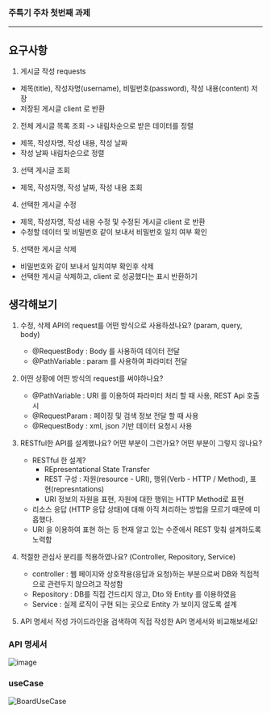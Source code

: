 ### 주특기 주차 첫번째 과제  
-------------------------------------------------------------------
## 요구사항 

1. 게시글 작성
 requests 
- 제목(title), 작성자명(username), 비밀번호(password), 작성 내용(content) 저장
- 저장된 게시글 client 로 반환 


2. 전체 게시글 목록 조회 -> 내림차순으로 받은 데이터를 정렬
 - 제목, 작성자명, 작성 내용, 작성 날짜 
 - 작성 날짜 내림차순으로 정렬   
  
3. 선택 게시글 조회
 - 제목, 작성자명, 작성 날짜, 작성 내용 조회 

4. 선택한 게시글 수정 
 - 제목, 작성자명, 작성 내용 수정 및 수정된 게시글 client 로 반환 
 - 수정할 데이터 및 비밀번호 같이 보내서 비밀번호 일치 여부 확인 

5. 선택한 게시글 삭제 
 - 비밀번호와 같이 보내서 일치여부 확인후 삭제 
 - 선택한 게시글 삭제하고, client 로 성공했다는 표시 반환하기   
 
 
 ## 생각해보기

1. 수정, 삭제 API의 request를 어떤 방식으로 사용하셨나요? (param, query, body)
    - @RequestBody : Body 를 사용하여 데이터 전달
    - @PathVariable : param 를 사용하여 파라미터 전달
2. 어떤 상황에 어떤 방식의 request를 써야하나요?
    - @PathVariable : URI 를 이용하여 파라미터 처리 할 때 사용, REST Api 호출시
    - @RequestParam : 페이징 및 검색 정보 전달 할 때 사용
    - @RequestBody : xml, json 기반 데이터 요청시 사용
3. RESTful한 API를 설계했나요? 어떤 부분이 그런가요? 어떤 부분이 그렇지 않나요?
    - RESTful 한 설계?
        - REpresentational State Transfer
        - REST 구성 : 자원(resource - URI), 행위(Verb - HTTP / Method), 표현(represntations)
        - URI 정보의 자원을 표현, 자원에 대한 행위는 HTTP Method로 표현
    - 리소스 응답 (HTTP 응답 상태)에 대해 아직 처리하는 방법을 모르기 때문에 미흡했다.
    - URI 을 이용하여 표현 하는 등 현재 알고 있는 수준에서 REST 맞춰 설계하도록 노력함
4. 적절한 관심사 분리를 적용하였나요? (Controller, Repository, Service)
    - controller : 웹 페이지와 상호작용(응답과 요청)하는 부분으로써 DB와 직접적으로 관련두지 않으려고 작성함
    - Repository : DB를 직접 건드리지 않고, Dto 와 Entity 를 이용하였음
    - Service : 실제 로직이 구현 되는 곳으로 Entity 가 보이지 않도록 설계
    
5. API 명세서 작성 가이드라인을 검색하여 직접 작성한 API 명세서와 비교해보세요!

### API 명세서
![image](https://user-images.githubusercontent.com/122955367/232683903-8bb8a980-8a55-4641-9264-4b31b0883528.png)
  
  
  ### useCase
  ![BoardUseCase](https://user-images.githubusercontent.com/122955367/232696239-9a7562e5-c634-4f36-b4d0-a592d155a9ea.jpg)
